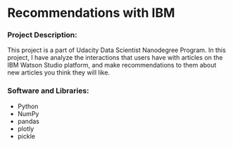 # Recommendations with IBM


### Project Description:

This project is a part of Udacity Data Scientist Nanodegree Program. In this project, I have analyze the interactions that users have with articles on the IBM Watson Studio platform, and make recommendations to them about new articles you think they will like. 

### Software and Libraries:

- Python
- NumPy
- pandas
- plotly
- pickle
